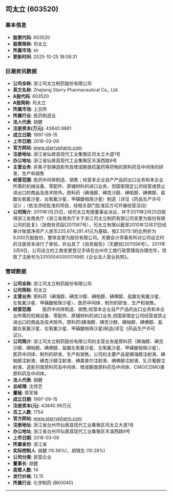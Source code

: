 ## 司太立 (603520)

### 基本信息

- **股票代码**: 603520
- **股票简称**: 司太立
- **所属市场**: sh
- **更新时间**: 2025-10-25 18:08:31

### 巨潮资讯数据

- **公司全称**: 浙江司太立制药股份有限公司
- **英文名称**: Zhejiang Starry Pharmaceutical Co., Ltd.
- **A股代码**: 603520
- **A股简称**: 司太立
- **所属市场**: 上交所
- **所属行业**: 医药制造业
- **法人代表**: 胡健
- **注册资本(万元)**: 43840.9881
- **成立日期**: 1997-09-15
- **上市日期**: 2016-03-09
- **官方网站**: www.starrypharm.com
- **注册地址**: 浙江省仙居县现代工业集聚区司太立大道1号
- **办公地址**: 浙江省仙居县现代工业集聚区丰溪西路9号
- **主营业务**: 非离子型碘造影剂及喹诺酮类抗菌药等药物的原料药及中间体的研发、生产和销售
- **经营范围**: 医药中间体制造、销售；经营本企业自产产品的出口业务和本企业所需的机械设备、零配件、原辅材料的进口业务，但国家限定公司经营或禁止进出口的商品及技术除外。原料药（碘海醇、碘克沙醇、碘帕醇、碘佛醇、盐酸左氧氟沙星、左氧氟沙星、甲磺酸帕珠沙星）制造（详见《药品生产许可证》）；（依法须经批准的项目，经相关部门批准后方可开展经营活动）
- **公司简介**: 2011年1月25日，经司太立有限董事会决议，并于2011年2月25日取得浙江省商务厅《浙江省商务厅关于浙江司太立制药有限公司变更为股份有限公司的批复》（浙商务资函[2011]67号），司太立有限以截至2010年12月31日经审计账面净资产人民币225,674,281.41元为基础，按2.5075:1的比例折为9,000万股股份，整体变更为股份有限公司。天健会计师事务所对公司设立时的注册资本进行了审验，并出具了《验资报告》（天健验[2011]56号）。2011年3月9日，公司设立的工商变更登记手续在台州市工商行政管理局办理完毕，领取了注册号为331000400001749的《企业法人营业执照》。

### 雪球数据

- **公司全称**: 浙江司太立制药股份有限公司
- **公司简称**: 司太立
- **主营业务**: 原料药（碘海醇、碘克沙醇、碘帕醇、碘佛醇、盐酸左氧氟沙星、左氧氟沙星、甲磺酸帕珠沙星）、医药中间体、制剂的研发、生产和销售。
- **经营范围**: 　　医药中间体制造、销售;经营本企业自产产品的出口业务和本企业所需的机械设备、零配件、原辅材料的进口业务,但国家限定公司经营或禁止进出口的商品及技术除外。原料药(碘海醇、碘克沙醇、碘帕醇、碘佛醇、盐酸左氧氟沙星、左氧氟沙星、甲磺酸帕珠沙星)制造(详见《药品生产许可证》)。
- **公司简介**: 浙江司太立制药股份有限公司的主营业务是原料药（碘海醇、碘克沙醇、碘帕醇、碘佛醇、盐酸左氧氟沙星、左氧氟沙星、甲磺酸帕珠沙星）、医药中间体、制剂的研发、生产和销售。公司的主要产品是碘海醇注射液、碘帕醇注射液、碘克沙醇注射液、碘美普尔注射液、碘佛醇注射液、钆贝葡胺注射液、造影剂类原料药及中间体、喹诺酮类原料药及中间体、CMO/CDMO类原料药及中间体。
- **法人代表**: 胡健
- **总经理**: 沈伟艺
- **董秘**: 郭军锋
- **成立日期**: 1997-09-15
- **注册资本(元)**: 43840.99万元
- **员工人数**: 1754
- **官方网站**: www.starrypharm.com
- **注册地址**: 浙江省台州市仙居县现代工业集聚区司太立大道1号
- **办公地址**: 浙江省台州市仙居县现代工业集聚区丰溪西路9号
- **上市日期**: 2016-03-09
- **所属省份**: 浙江省
- **实际控制人**: 胡健 (10.56%)，胡锦生 (10.28%)
- **公司分类**: 民营企业
- **董事长**: 胡健
- **高管人数**: 14
- **发行价格**: 12.15
- **所属行业**: 化学制药 (BK0040)

---